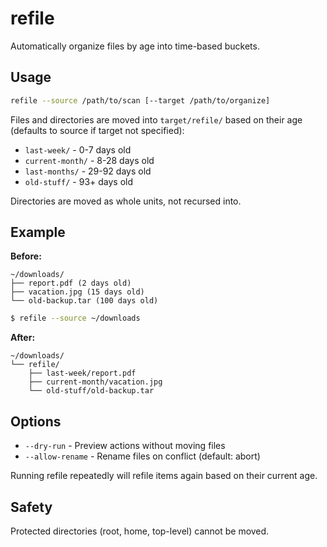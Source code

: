 # refile

Automatically organize files by age into time-based buckets.

## Usage

```bash
refile --source /path/to/scan [--target /path/to/organize]
```

Files and directories are moved into `target/refile/` based on their age (defaults to source if target not specified):
- `last-week/` - 0-7 days old
- `current-month/` - 8-28 days old
- `last-months/` - 29-92 days old
- `old-stuff/` - 93+ days old

Directories are moved as whole units, not recursed into.

## Example

**Before:**
```
~/downloads/
├── report.pdf (2 days old)
├── vacation.jpg (15 days old)
└── old-backup.tar (100 days old)
```

```bash
$ refile --source ~/downloads
```

**After:**
```
~/downloads/
└── refile/
    ├── last-week/report.pdf
    ├── current-month/vacation.jpg
    └── old-stuff/old-backup.tar
```

## Options

- `--dry-run` - Preview actions without moving files
- `--allow-rename` - Rename files on conflict (default: abort)

Running refile repeatedly will refile items again based on their current age.

## Safety

Protected directories (root, home, top-level) cannot be moved.
